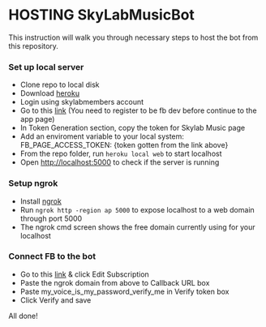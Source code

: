 # HOSTING SkyLabMusicBot #

This instruction will walk you through necessary steps to host the bot from this repository.

### Set up local server ###
* Clone repo to local disk
* Download [heroku](https://devcenter.heroku.com/articles/getting-started-with-nodejs#set-up)
* Login using skylabmembers account
* Go to this [link](https://developers.facebook.com/apps/1439594396111274/messenger/)
(You need to register to be fb dev before continue to the app page)
* In Token Generation section, copy the token for Skylab Music page
* Add an enviroment variable to your local system: FB_PAGE_ACCESS_TOKEN: {token gotten from the link above}
* From the repo folder, run `heroku local web` to start localhost
* Open [http://localhost:5000](http://localhost:5000) to check if the server is running

### Setup ngrok ###

* Install [ngrok](https://ngrok.com/download)
* Run `ngrok http -region ap 5000` to expose localhost to a web domain through port 5000
* The ngrok cmd screen shows the free domain currently using for your localhost

### Connect FB to the bot ###

* Go to this [link](https://developers.facebook.com/apps/1439594396111274/webhooks/) & click Edit Subscription
* Paste the ngrok domain from above to Callback URL box
* Paste my_voice_is_my_password_verify_me in Verify token box
* Click Verify and save

All done!